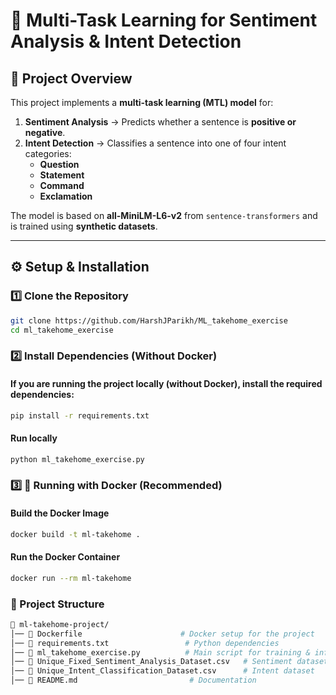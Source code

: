# 🚀 Multi-Task Learning for Sentiment Analysis & Intent Detection

## 📌 Project Overview
This project implements a **multi-task learning (MTL) model** for:
1. **Sentiment Analysis** → Predicts whether a sentence is **positive or negative**.
2. **Intent Detection** → Classifies a sentence into one of four intent categories:  
   - **Question**
   - **Statement**
   - **Command**
   - **Exclamation**

The model is based on **all-MiniLM-L6-v2** from `sentence-transformers` and is trained using **synthetic datasets**.

---

## ⚙️ Setup & Installation

### **1️⃣ Clone the Repository**
```bash
git clone https://github.com/HarshJParikh/ML_takehome_exercise
cd ml_takehome_exercise
```

### **2️⃣  Install Dependencies (Without Docker)**
#### If you are running the project locally (without Docker), install the required dependencies:
```bash
pip install -r requirements.txt
```
#### **Run locally**
```bash
python ml_takehome_exercise.py
```

### **3️⃣ 🐳 Running with Docker (Recommended)**
#### **Build the Docker Image**
```bash
docker build -t ml-takehome .
```
#### **Run the Docker Container**
```bash
docker run --rm ml-takehome
```

### **📂 Project Structure**
```bash
📁 ml-takehome-project/
│── 📄 Dockerfile                      # Docker setup for the project
│── 📄 requirements.txt                 # Python dependencies
│── 📄 ml_takehome_exercise.py          # Main script for training & inference
│── 📄 Unique_Fixed_Sentiment_Analysis_Dataset.csv   # Sentiment dataset
│── 📄 Unique_Intent_Classification_Dataset.csv      # Intent dataset
│── 📄 README.md                         # Documentation
```



